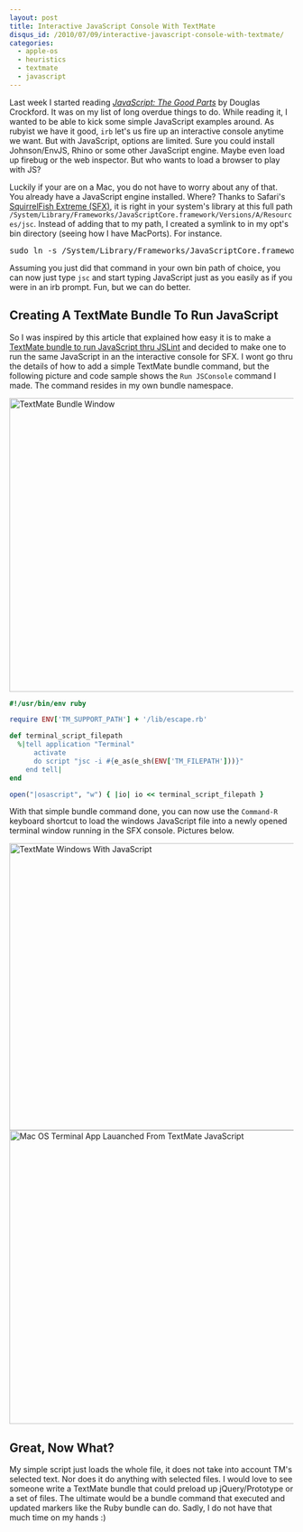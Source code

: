```yaml
--- 
layout: post
title: Interactive JavaScript Console With TextMate
disqus_id: /2010/07/09/interactive-javascript-console-with-textmate/
categories: 
  - apple-os
  - heuristics
  - textmate
  - javascript
---
```



<p>
  Last week I started reading <a href="http://oreilly.com/catalog/9780596517748"><em>JavaScript: The Good Parts</em></a> by Douglas Crockford. It was on my list of long overdue things to do. While reading it, I wanted to be able to kick some simple JavaScript examples around. As rubyist we have it good, <code>irb</code> let's us fire up an interactive console anytime we want. But with JavaScript, options are limited. Sure you could install Johnson/EnvJS, Rhino or some other JavaScript engine. Maybe even load up firebug or the web inspector. But who wants to load a browser to play with JS?
</p>

<p>
  Luckily if your are on a Mac, you do not have to worry about any of that. You already have a JavaScript engine installed. Where? Thanks to Safari's <a href="http://webkit.org/blog/214/introducing-squirrelfish-extreme/">SquirrelFish Extreme (SFX)</a>, it is right in your system's library at this full path <code>/System/Library/Frameworks/JavaScriptCore.framework/Versions/A/Resources/jsc</code>. Instead of adding that to my path, I created a symlink to in my opt's bin directory (seeing how I have MacPorts). For instance.
</p>

<pre class="command">
sudo ln -s /System/Library/Frameworks/JavaScriptCore.framework/Versions/A/Resources/jsc /opt/local/bin
</pre>

<p>
  Assuming you just did that command in your own bin path of choice, you can now just type <code>jsc</code> and start typing JavaScript just as you easily as if you were in an irb prompt. Fun, but we can do better.
</p>


<h2>Creating A TextMate Bundle To Run JavaScript</h2>

<p>
  So I was inspired by this article that explained how easy it is to make a <a href="http://www.phpied.com/jslint-on-mac-textmate/">TextMate bundle to run JavaScript thru JSLint</a> and decided to make one to run the same JavaScript in an the interactive console for SFX. I wont go thru the details of how to add a simple TextMate bundle command, but the following picture and code sample shows the <code>Run JSConsole</code> command I made. The command resides in my own bundle namespace.
</p>

<div class="center">
  <img src="/assets/jsc_tmbundle.gif" alt="TextMate Bundle Window" width="520" class="shadow" />
</div>

```ruby
#!/usr/bin/env ruby

require ENV['TM_SUPPORT_PATH'] + '/lib/escape.rb'

def terminal_script_filepath
  %|tell application "Terminal"
      activate
      do script "jsc -i #{e_as(e_sh(ENV['TM_FILEPATH']))}"
    end tell|
end

open("|osascript", "w") { |io| io << terminal_script_filepath }
```

<p>
  With that simple bundle command done, you can now use the <code>Command-R</code> keyboard shortcut to load the windows JavaScript file into a newly opened terminal window running in the SFX console. Pictures below.
</p>

<div class="center">
  <img src="/assets/jsc_textmate.gif" alt="TextMate Windows With JavaScript" width="508" class="shadow" />
</div>

<div class="center">
  <img src="/assets/jsc_terminal.gif" alt="Mac OS Terminal App Lauanched From TextMate JavaScript" width="520" class="shadow" />
</div>


<h2>Great, Now What?</h2>

<p>
  My simple script just loads the whole file, it does not take into account TM's selected text. Nor does it do anything with selected files. I would love to see someone write a TextMate bundle that could preload up jQuery/Prototype or a set of files. The ultimate would be a bundle command that executed and updated markers like the Ruby bundle can do. Sadly, I do not have that much time on my hands :)
</p>



